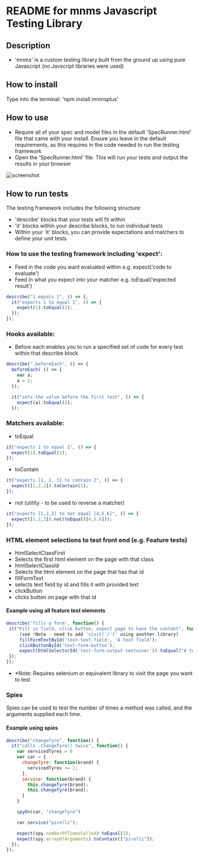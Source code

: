 # README for mnms Javascript Testing Library

##  Description
* 'mnms' is a custom testing library built from the ground up using pure Javascript (no Javscript libraries were used)

## How to install
Type into the terminal: 'npm install mnmsplus'

## How to use
* Require all of your spec and model files in the default 'SpecRunner.html' file that came with your install. Ensure you leave in the default requirements, as this requires in the code needed to run the testing framework
* Open the 'SpecRunner.html' file. This will run your tests and output the results in your browser

![screenshot](https://i.imgur.com/14UYkvY.png)

## How to run tests
The testing framework includes the following structure:
* 'describe' blocks that your tests will fit within
* 'it' blocks within your describe blocks, to run individual tests
* Within your 'it' blocks, you can provide expectations and matchers to define your unit tests

### How to use the testing framework including 'expect':
* Feed in the code you want evaluated within e.g. expect('code to evaluate')
* Feed in what you expect into your matcher e.g. toEqual('expected result')
```javascript
describe("1 equals 1", () => {;
  it("expects 1 to equal 1", () => {
    expect(1).toEqual(1);
  });
});
```

### Hooks available:
* Before each enables you to run a specified set of code for every test within that describe block
```javascript
describe(".beforeEach", () => {
  beforeEach( () => {
    var a;
    a = 2;
  });

  it("sets the value before the first test", () => {
    expect(a).toEqual(2);
  });
```

### Matchers available:
* toEqual
```javascript
it("expects 1 to equal 1", () => {
  expect(1).toEqual(1);
});
```
* toContain
```javascript
it("expects [1, 2, 3] to contain 2", () => {
  expect([1,2,3]).toContain(1);
});
```
* not (utility - to be used to reverse a matcher)
```javascript
it("expects [1,2,3] to not equal [4,5,6]", () => {
  expect([1,2,3]).not(toEqual([4,5,6]));
});
```

### HTML element selections to test front end (e.g. Feature tests)
* htmlSelectClassFirst
 * Selects the first html element on the page with that class
* htmlSelectClassId
 * Selects the html element on the page that has that id
* fillFormText
 * selects text field by id and fills it with provided text
* clickButton
 * clicks button on page with that id
####  Example using all feature test elements
 ```javascript
describe('fills a form', function() {
  it("Fill in field, click button, expect page to have the content", function(){
      (see *Note - need to add 'visit('/')' using another library)
      fillFormTextById('test-text-field', 'A text field');
      clickButtonById('test-form-button');
      expect(htmlSelectorId('test-form-output-container')).toEqual("A text field");
  });
});
 ```
* *Note: Requires selenium or equivalent library to visit the page you want to test

### Spies

Spies can be used to test the number of times a method was called, and the arguments supplied each time.

#### Example using spies

```javascript
describe("changeTyre", function() {
  it("calls .changeTyre() twice", function() {
    var servicedTyres = 0
    var car = {
      changeTyre: function(brand) {
        servicedTyres += 1;
      },
      service: function(brand) {
        this.changeTyre(brand);
        this.changeTyre(brand);
      }
    }

    spyOn(car, "changeTyre")

    car.service("pirelli");

    expect(spy.numberOfTimesCalled).toEqual(2);
    expect(spy.arrayOfArguments).toContain(["pirelli"]);
  });
});
```
